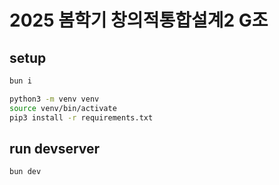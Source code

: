 # 2025 봄학기 창의적통합설계2 G조

## setup

```sh
bun i

python3 -m venv venv
source venv/bin/activate
pip3 install -r requirements.txt
```

## run devserver

```sh
bun dev
```
